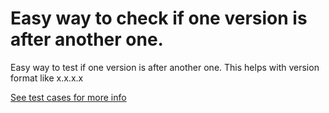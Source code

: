 # Easy way to check if one version is after another one.

Easy way to test if one version is after another one. This helps with version format like x.x.x.x

[See test cases for more info](src/test/groovy/com/foxjunior/utils/looseversion/LooseVersionSpec.groovy)


